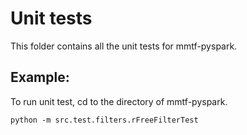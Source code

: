 # Unit tests

This folder contains all the unit tests for mmtf-pyspark.

## Example:
To run unit test, cd to the directory of mmtf-pyspark.
```
python -m src.test.filters.rFreeFilterTest
```
